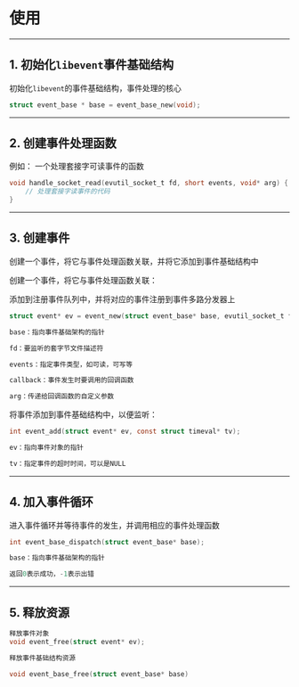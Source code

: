 # 使用

---

## 1. 初始化`libevent`事件基础结构

初始化`libevent`的事件基础结构，事件处理的核心

```c
struct event_base * base = event_base_new(void);
```

---

## 2. 创建事件处理函数

例如：
一个处理套接字可读事件的函数

```c
void handle_socket_read(evutil_socket_t fd, short events, void* arg) {
    // 处理套接字读事件的代码
}

```

---

## 3. 创建事件

创建一个事件，将它与事件处理函数关联，并将它添加到事件基础结构中

创建一个事件，将它与事件处理函数关联：

添加到注册事件队列中，并将对应的事件注册到事件多路分发器上

```c
struct event* ev = event_new(struct event_base* base, evutil_socket_t fd, short events, event_callback_fn callback, void* arg);

base：指向事件基础架构的指针

fd：要监听的套字节文件描述符

events：指定事件类型，如可读，可写等

callback：事件发生时要调用的回调函数

arg：传递给回调函数的自定义参数
```

将事件添加到事件基础结构中，以便监听：

```c
int event_add(struct event* ev, const struct timeval* tv);

ev：指向事件对象的指针

tv：指定事件的超时时间，可以是NULL
```

---

## 4. 加入事件循环

进入事件循环并等待事件的发生，并调用相应的事件处理函数

```c
int event_base_dispatch(struct event_base* base);

base：指向事件基础架构的指针

返回0表示成功，-1表示出错
```

---

## 5. 释放资源

```c
释放事件对象
void event_free(struct event* ev);

释放事件基础结构资源

void event_base_free(struct event_base* base)
```